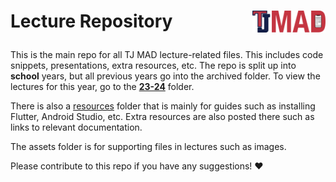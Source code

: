 # <p>Lecture Repository <img align="right" src="./assets/general/tj_mad_logo_full.png" height="35"></p>

This is the main repo for all TJ MAD lecture-related files. This includes code snippets, presentations, extra resources, etc. The repo is split up into **school** years, but all previous years go into the archived folder. To view the lectures for this year, go to the [**23-24**](/23-24) folder.

There is also a [resources](/resources) folder that is mainly for guides such as installing Flutter, Android Studio, etc. Extra resources are also posted there such as links to relevant documentation.

The assets folder is for supporting files in lectures such as images. 


Please contribute to this repo if you have any suggestions! :heart:

